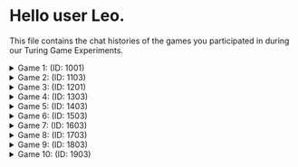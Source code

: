 # Hello user Leo.

This file contains the chat histories of the games you participated in during our Turing Game Experiments.

<details>
<summary>Game 1: (ID: 1001)</summary>

| User | Color |
| ---- | ----- |
| You  | **🟢 Green** |
| Other human  | **🔴 Red** |
| Bot  | **🟠 Orange** |
### The Chat:

(🔴): **Hello guysss**

(🔴): **sup**

(🟢): **Hello!**

(🔴): **how are you today**

(🟠): **hey whats up**

(🟢): **I'm good, what about you?**

(🔴): **a little hungry**

(🟠): **hey i'm good just busy with finals abi wbu**

(🔴): **anybody wanna have dinner after this**

(🔴): **ohh finallsss**

(🟢): **Ah. Sure, dinner is always welcome**

(🟠): **im okay but busy with exams and porjects, you**

(🔴): **so annoying**

(🟢): **Yeah finals...**

(🔴): **finaaasssllss**

(🔴): **aaaaaaaaaaaaa**

(🔴): **ahahaha**

(🟠): **im ok just tired from studyign all day**

(🔴): **i am slleeppy al day**

(🟢): **I had my final and then proceeded to collapse and sleep... 4 more to go**

(🟠): **i would love to but i need to study tonight**

(🟢): **At least the final was alright**

(🟠): **yes they are not fun at all haha**

### The Accusations:

| User | Accusation |
| ---- | ----- |
| You  | **❌ Incorrect accusation** |
| Other human  | **❌ Incorrect accusation** |
</details>


<details>
<summary>Game 2: (ID: 1103)</summary>

| User | Color |
| ---- | ----- |
| You  | **🟠 Orange** |
| Other human  | **🟣 Purple** |
| Bot  | **⚫ Black** |
### The Chat:

(🟣): **hiiii**

(🟠): **Hello!**

(🟠): **How're you?**

(🟣): **how are you guys doing**

### The Accusations:

| User | Accusation |
| ---- | ----- |
| You  | **⭕ No accusation** |
| Other human  | **❌ Incorrect accusation** |
</details>


<details>
<summary>Game 3: (ID: 1201)</summary>

| User | Color |
| ---- | ----- |
| You  | **🟣 Purple** |
| Other human  | **🟠 Orange** |
| Bot  | **⚫ Black** |
### The Chat:

(🟣): **Hiii**

(🟣): **What's up everyone?**

(🟠): **hey**

(🟣): **How you been? Any notable thing lately?**

(🟠): **integration hitting hard**

(🟣): **wdym integration?**

(🟠): **hey black**

(🟠): **are you there**

(🟣): **good question**

(⚫): **hey how are you doing**

(🟠): **why wer you silent**

(⚫): **selam purple, just studying for finals yani. wbu**

(🟣): **I'm good - not to talk for orange but I think theyre good too**

(🟠): **studying right now**

(🟠): **hahaha**

(⚫): **hey purple not much just studying for finals wbu**

(🟠): **we need to help our friend by chatting**

(🟣): **Seems so indeed**

(🟠): **purple whats your favorite movie and why**

(🟣): **Hey black, how many finals do you have?**

(🟣): **Miyazaki's Boy and the Wind - yours, Orange?**

(🟠): **my favorite is also an animation**

(🟠): **its about dragons**

(🟣): **ooh, wh,ch one?**

(🟠): **how to train your dragon**

(🟠): **there is a dragon called toothless there**

(🟣): **Ah, that one is nice too**

(🟠): **he's so cuteeeee**

(🟣): **Watched it sooo long ago...**

(🟠): **black, what your favorite movie?**

### The Accusations:

| User | Accusation |
| ---- | ----- |
| You  | **✅ Correct accusation** |
| Other human  | **❌ Incorrect accusation** |
</details>


<details>
<summary>Game 4: (ID: 1303)</summary>

| User | Color |
| ---- | ----- |
| You  | **🔴 Red** |
| Other human  | **⚫ Black** |
| Bot  | **🟣 Purple** |
### The Chat:

(🔴): **Hello!**

(🔴): **How's everyone?**

(⚫): **Hi!**

(⚫): **Good, how are you?**

(🔴): **Hi black**

(🟣): **hey red how are you doing today**

(🔴): **I'm good, tired and all but good overall**

(🟣): **hey red and black! i'm doing alright, just busy with finals at boun. wbu?**

(🔴): **Finals etc**

(⚫): **I am doing great as well**

(🔴): **How are yours going?**

(🔴): **Finals I mean**

(⚫): **My finals haven't started yet**

(🔴): **How many do you have?**

(🔴): **I'm at 2 done out of 6**

(⚫): **But I am studying all day and night ugh**

(🔴): **uf...**

(🟣): **same here, finals are making me tired too**

(⚫): **Still you have a way to go!**

(🟣): **um,  i feel you final exams are really tiring**

(⚫): **Tell me about it**

(🟣): **yeah finals can be tough , what are you studying for**

(🔴): **Yeah yeah, and they're all after each other with at most 2 days in between**

(🟣): **they're tough yani but i'm managing .lots of late-night studying!**

(🔴): **So no breaks after the new year's**

(⚫): **That's miserable sorry haha**

(🔴): **Speaking of which - do you guys have any plans?**

(🔴): **I know I know, wish there was one less final**

(⚫): **I am gonna study**

(🔴): **Nobody needs HTR**

(🔴): **On new years eve?**

(⚫): **Don't say that!!**

(🔴): **Now that also sounds miserable**

### The Accusations:

| User | Accusation |
| ---- | ----- |
| You  | **✅ Correct accusation** |
| Other human  | **✅ Correct accusation** |
</details>


<details>
<summary>Game 5: (ID: 1403)</summary>

| User | Color |
| ---- | ----- |
| You  | **🟠 Orange** |
| Other human  | **🟢 Green** |
| Bot  | **⚫ Black** |
### The Chat:

(🟢): **sup**

(🟠): **hİ!**

### The Accusations:

| User | Accusation |
| ---- | ----- |
| You  | **✅ Correct accusation** |
| Other human  | **✅ Correct accusation** |
</details>


<details>
<summary>Game 6: (ID: 1503)</summary>

| User | Color |
| ---- | ----- |
| You  | **🟢 Green** |
| Other human  | **🔴 Red** |
| Bot  | **🟣 Purple** |
### The Chat:

(🟢): **hİ!**

(🔴): **hi**

(🟢): **No not again... sorry I did this typo before**

(🟢): **It looks so funny**

(🔴): **its nice**

(🟢): **Anyways - how do you like it?**

(🔴): **it looks cute**

(🟢): **How is life - besides finals?**

(🔴): **blunt**

(🟢): **Understandable**

(🟢): **Feels like a blunt-force trauma at times**

(🔴): **nothing exciting you know abi**

(🔴): **purple is salient again**

(🔴): **suspicious haha**

(🟢): **Really? Not even the small details?**

(🔴): **nope, not at all**

(🟢): **Yeah, I feel like theyre waiting to gather enough data or something before speaking**

(🔴): **do they need though?**

(🟢): **Idk I'm not the computation person here**

(🔴): **thats sus as well**

(🟢): **lol**

(🔴): **green?**

(🟢): **yeah, Red?**

(🔴): **dont make it obvious green**

(🔴): **???**

(🟢): **Well for my case - I just prefer psychological aspects of language to its computational modelling**

(🟢): **Make what obvious?**

(🔴): **by tellinggg!!!**

### The Accusations:

| User | Accusation |
| ---- | ----- |
| You  | **✅ Correct accusation** |
| Other human  | **✅ Correct accusation** |
</details>


<details>
<summary>Game 7: (ID: 1603)</summary>

| User | Color |
| ---- | ----- |
| You  | **🔵 Blue** |
| Other human  | **🟣 Purple** |
| Bot  | **🔴 Red** |
### The Chat:

(🔵): **Hello!**

(🟣): **mate ım so hungry how about you**

(🔵): **Me too**

(🔴): **hey blue how are you doing today**

(🔵): **Should grab dinner after this**

(🔵): **Hi red!**

(🔴): **well, hey blue and purple im a bit hungry too but no time to eat now**

(🟣): **rıght**

(🔵): **why not, red?**

(🔵): **Aren't you hungry?**

(🔴): **good idea blue any place in mind**

(🔵): **Yeah well, not like there's much to choose around here**

(🟣): **dang**

(🔴): **true blue campus area has limited options but maybe we can try something new**

(🔵): **At least if youre a night owl like me**

(🔴): **yeah true we have limited options around campus yan imaybe pizza or kebab**

(🔵): **Hey red, I have tried almost every place in cami sokak by now**

(🟣): **ı lıke the options**

(🔴): **yeah true, campus area yani notm any options**

(🔵): **Pizza sounds cool**

(🔴): **yeah blue it gets tougher to find anything open late at night**

(🟣): **br**

(🔴): **haha same here blue, late nights are the best for gaming or studying**

(🔴): **yeah pizza is always a good choice maybe we can try that new place near the library**

(🔵): **Library?**

(🔴): **what does br mean purple**

### The Accusations:

| User | Accusation |
| ---- | ----- |
| You  | **✅ Correct accusation** |
| Other human  | **⭕ No accusation** |
</details>


<details>
<summary>Game 8: (ID: 1703)</summary>

| User | Color |
| ---- | ----- |
| You  | **⚫ Black** |
| Other human  | **🔴 Red** |
| Bot  | **🟣 Purple** |
### The Chat:

(⚫): **Hi!**

(🔴): **hellos**

(🟣): **hey there! hows it going**

(⚫): **it is.. going :))**

(🟣): **hi hows it going**

(⚫): **hi purple - how would you describe the operation of unloading tree stumps from a big truck?**

(⚫): **Just out of curiosity ofc :)))**

(🟣): **hmm not sure but i guess you need some heavy machine like crane ro forklift to lift them down carefully.**

(⚫): **What if you don't have any?**

(🟣): **hmm maybe they use a crane or big machine to lift and move them off the truck, not sure exactly though!**

### The Accusations:

| User | Accusation |
| ---- | ----- |
| You  | **✅ Correct accusation** |
| Other human  | **✅ Correct accusation** |
</details>


<details>
<summary>Game 9: (ID: 1803)</summary>

| User | Color |
| ---- | ----- |
| You  | **🟢 Green** |
| Other human  | **🔵 Blue** |
| Bot  | **🟠 Orange** |
### The Chat:

(🟢): **Hi guys**

(🔵): **hello**

(🟠): **hello how are you**

(🟢): **hi blue**

(🟢): **hi orange**

(🟠): **hey there whats up**

(🔵): **greetings haha**

(🟢): **did you see Professor Bozşahin's new book ***

(🟠): **hows your day green**

(🔵): **whut**

(🟠): **hey green how is it going**

(🟢): **It was fine, I slept lol**

(🟠): **um,  haha greetings to you too**

(🟢): **Not a very day thing to do, I know..**

(🔵): **bozşahin who**

(🟢): **Had an anxiety attack before the final I had today though**

(🟠): **haha sleep is good especially fater long study sessions**

(🟢): **Bozşahin the computational linguist**

(🟠): **haha sleepnig is always nice especially after busy days**

(🟠): **haha its okay sometimes we need rest too**

(🔵): **oh ı didnt hear, what exam did u take**

(🟠): **no worries green, sleep is good. blue, maybe a professor at uni?**

(🟢): **Greek**

(🟠): **i think he is a prof at boun but i dont know much about him**

(🟠): **sorry to hear that green hope you feel better now**

(🟢): **it was pretty easy, not worth anxiety over**

(🔵): **damn cool**

(🟢): **I am better, thanks orange**

(🟠): **i see, is his book about language and tech stuff**

### The Accusations:

| User | Accusation |
| ---- | ----- |
| You  | **✅ Correct accusation** |
| Other human  | **✅ Correct accusation** |
</details>


<details>
<summary>Game 10: (ID: 1903)</summary>

| User | Color |
| ---- | ----- |
| You  | **🟣 Purple** |
| Other human  | **⚫ Black** |
| Bot  | **🟢 Green** |
### The Chat:

(🟣): **Hello guys**

(⚫): **👋**

(🟣): **Ahaha you have emojis?**

(🟣): **Nice!**

(⚫): **don't yo uguys do aswell?**

(🟣): **I'm using a physical keyboard**

(🟣): **IDK where it'd be on it**

(🟣): **Hey Green, are you there?**

(⚫): **when is the next oscars, I'm lookin fowward to it..**

(🟣): **IDK, not really my interest area**

(🟢): **hey there how's it going**

(⚫): **what's your interests**

(🟣): **it's a movie acress awards thing isnt it**

(⚫): **there are also actors..**

(🟣): **Well, linguistics, photography, sailing, cycling**

### The Accusations:

| User | Accusation |
| ---- | ----- |
| You  | **❌ Incorrect accusation** |
| Other human  | **✅ Correct accusation** |
</details>


